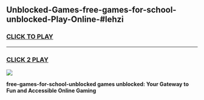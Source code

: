 
## Unblocked-Games-free-games-for-school-unblocked-Play-Online-#lehzi
<h3>
<a href="https://premium.freeplayer.one?title=free-games-for-school-unblocked&ref=27F">CLICK TO PLAY</a></h3>
<hr>

<h3>
<a href="https://premium.freeplayer.one?title=free-games-for-school-unblocked&ref=27F">CLICK 2 PLAY</a>
  
</h3>

<a href="https://premium.freeplayer.one?title=free-games-for-school-unblocked&ref=27F"><img src="https://clearcache.store/games.png"></a>


**free-games-for-school-unblocked games unblocked: Your Gateway to Fun and Accessible Online Gaming**

